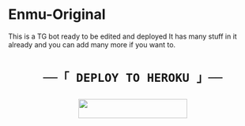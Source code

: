 # Enmu-Original

This is a TG bot ready to be edited and deployed It has many stuff in it already and you can add many more if you want to.

<h1 align="center">

    ──「 DEPLOY TO HEROKU 」──

</h1>

<p align="center"><a href="https://heroku.com/deploy?template=https://github.com/Shivasengar12/Enmu"> <img src="https://img.shields.io/badge/Deploy%20To%20Heroku-blue?style=for-the-badge&logo=heroku" width="220" height="38.45"/></a></p>

